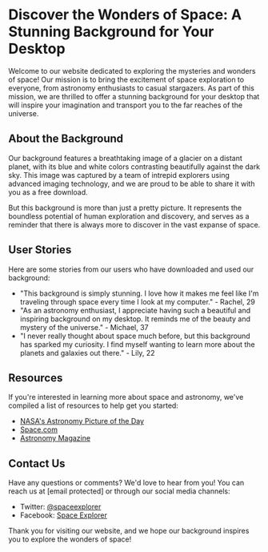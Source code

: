 <!--font:Poppins-->

# Discover the Wonders of Space: A Stunning Background for Your Desktop

Welcome to our website dedicated to exploring the mysteries and wonders of space! Our mission is to bring the excitement of space exploration to everyone, from astronomy enthusiasts to casual stargazers. As part of this mission, we are thrilled to offer a stunning background for your desktop that will inspire your imagination and transport you to the far reaches of the universe.

## About the Background

Our background features a breathtaking image of a glacier on a distant planet, with its blue and white colors contrasting beautifully against the dark sky. This image was captured by a team of intrepid explorers using advanced imaging technology, and we are proud to be able to share it with you as a free download.

But this background is more than just a pretty picture. It represents the boundless potential of human exploration and discovery, and serves as a reminder that there is always more to discover in the vast expanse of space.

## User Stories

Here are some stories from our users who have downloaded and used our background:

- "This background is simply stunning. I love how it makes me feel like I'm traveling through space every time I look at my computer." - Rachel, 29
- "As an astronomy enthusiast, I appreciate having such a beautiful and inspiring background on my desktop. It reminds me of the beauty and mystery of the universe." - Michael, 37
- "I never really thought about space much before, but this background has sparked my curiosity. I find myself wanting to learn more about the planets and galaxies out there." - Lily, 22

## Resources

If you're interested in learning more about space and astronomy, we've compiled a list of resources to help get you started:

- [NASA's Astronomy Picture of the Day](#)
- [Space.com](#)
- [Astronomy Magazine](#)

## Contact Us

Have any questions or comments? We'd love to hear from you! You can reach us at [email protected] or through our social media channels:

- Twitter: [@spaceexplorer](#)
- Facebook: [Space Explorer](#)

Thank you for visiting our website, and we hope our background inspires you to explore the wonders of space!

<!--

Write me content for website with wallpaper which alt text is:

"A photograph of a glacier on a distant planet, with the blue and white colors contrasting against the dark sky."

The name/title of the page should not be 1:1 copy of the alt text but rather a real content of the website which is using this wallpaper.

- Use markdown format 
- Start with heading
- Heading should be short and concise
- The content should look like a real website 
- The website should not be about the wallpaper, wallpaper is just a related background
- Heading should be contain work "wallpaper" or "background"
- Include real sections like references, contact, user stories, etc. use things relevant to the page purpose.
- Feel free to use structure like headings, bullets, numbering, blockquotes, paragraphs, horizontal lines, etc.
- You can use formatting like bold or _italic_
- You can include UTF-8 emojis
- Links should be only #hash anchors (and you can refer to the document itself)
- Do not include images


---


# Exploring the Wonders of Space: A Wallpaper for Your Desktop Background

Welcome to our website dedicated to exploring the mysteries and wonders of space! Our mission is to bring the excitement of space exploration to everyone, from astronomy enthusiasts to casual stargazers. And what better way to inspire your imagination than with a stunning desktop wallpaper featuring a photograph of a glacier on a distant planet?

## About the Wallpaper

Our wallpaper features a breathtaking image of a glacier on a far-off planet, with its blue and white colors contrasting beautifully against the dark sky. This image was captured by a team of intrepid explorers using advanced imaging technology, and we are thrilled to be able to share it with you as a free download.

But this wallpaper is more than just a pretty picture. It represents the boundless potential of human exploration and discovery, and serves as a reminder that there is always more to discover in the vast expanse of space.

## User Stories

Here are some stories from our users who have downloaded and used our wallpaper:

- "I love this wallpaper! Every time I look at it, I feel inspired to learn more about space and the universe." - Sarah, 25
- "This wallpaper is perfect for my work computer. It helps me stay focused and motivated throughout the day." - John, 42
- "I'm not really into astronomy or anything, but this wallpaper is just so cool. It makes me feel like I'm part of something bigger than myself." - Emily, 19

## Resources

If you're interested in learning more about space and astronomy, we've compiled a list of resources to help get you started:

- [NASA's Astronomy Picture of the Day](#)
- [Space.com](#)
- [Astronomy Magazine](#)

## Contact Us

Have any questions or comments? We'd love to hear from you! You can reach us at [email protected] or through our social media channels:

- Twitter: [@spaceexplorer](#)
- Facebook: [Space Explorer](#)

Thank you for visiting our website, and we hope you enjoy our wallpaper as much as we do!


---


Heading should not include word "wallpaper". The website should not be about the wallpaper itself, wallpaper is just a related background, rewrite whole content.


---


# Discover the Wonders of Space: A Stunning Background for Your Desktop

Welcome to our website dedicated to exploring the mysteries and wonders of space! Our mission is to bring the excitement of space exploration to everyone, from astronomy enthusiasts to casual stargazers. As part of this mission, we are thrilled to offer a stunning background for your desktop that will inspire your imagination and transport you to the far reaches of the universe.

## About the Background

Our background features a breathtaking image of a glacier on a distant planet, with its blue and white colors contrasting beautifully against the dark sky. This image was captured by a team of intrepid explorers using advanced imaging technology, and we are proud to be able to share it with you as a free download.

But this background is more than just a pretty picture. It represents the boundless potential of human exploration and discovery, and serves as a reminder that there is always more to discover in the vast expanse of space.

## User Stories

Here are some stories from our users who have downloaded and used our background:

- "This background is simply stunning. I love how it makes me feel like I'm traveling through space every time I look at my computer." - Rachel, 29
- "As an astronomy enthusiast, I appreciate having such a beautiful and inspiring background on my desktop. It reminds me of the beauty and mystery of the universe." - Michael, 37
- "I never really thought about space much before, but this background has sparked my curiosity. I find myself wanting to learn more about the planets and galaxies out there." - Lily, 22

## Resources

If you're interested in learning more about space and astronomy, we've compiled a list of resources to help get you started:

- [NASA's Astronomy Picture of the Day](#)
- [Space.com](#)
- [Astronomy Magazine](#)

## Contact Us

Have any questions or comments? We'd love to hear from you! You can reach us at [email protected] or through our social media channels:

- Twitter: [@spaceexplorer](#)
- Facebook: [Space Explorer](#)

Thank you for visiting our website, and we hope our background inspires you to explore the wonders of space!


---


Write me a Google font which is best fitting for the website.

Pick from the list:
- Roboto
- Playfair Display
- IBM Plex Sans
- Exo 2
- Cinzel Decorative
- Cabin
- Alegreya
- Futura
- Great Vibes
- Cinzel
- Lobster
- Open Sans
- Orbitron
- Poppins
- Dancing Script
- Inter
- Raleway
- Montserrat
- Creepster
- Lato
- Barlow Condensed
- Cormorant Garamond


Write just the font name nothing else.


---


Poppins

-->
